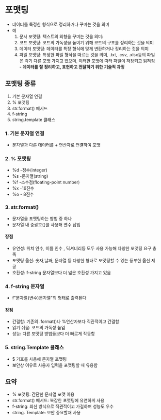 # 포맷팅
- 데이터를 특정한 형식으로 정리하거나 꾸미는 것을 의미
- 예
    1. 문서 포맷팅: 텍스트의 외형을 꾸미는 것을 의미: 
    2. 코드 포맷팅: 코드의 가독성을 높이기 위해 코드의 구조를 정리하는 것을 의미
    3. 데이터 포맷팅: 데이터를 특정 형식에 맞게 변환하거나 정리하는 것을 의미
    4. 파일 포맷팅: 특정한 파일 형식을 따르는 것을 의미, .txt, .csv, .xlsx등의 파일은 각기 다른 포맷 가지고 있으며, 이러한 포맷에 따라 파일이 저장되고 읽혀짐
**- 데이터를 잘 정리하고, 표현하고 전달하기 위한 기술적 과정**


## 포맷팅 종류
1. 기본 문자열 연결
2. % 포맷팅
3. str.format() 메서드
4. f-string
5. string.template 클래스

### 1. 기본 문자열 연결
- 문자열과 다른 데이터를 + 연산자로 연결하여 포맷

### 2. % 포맷팅
- %d -정수(integer)
- %s -문자열(string)
- %f -소수점(floating-point number)
- %x -16진수
- %o - 8진수


### 3. str.format()
- 문자열을 포맷팅하는 방법 중 하나
- 문자열 내 중괄호{}를 사용해 변수 삽입


#### 장점
-  유연성: 위치 인수, 이름 인수 , 딕셔너리등 모두 사용 가능해 다양한 포맷팅 요구 충족
- 포맷팅 옵션: 숫자,날짜, 문자열 등 다양한 형태로 포맷팅할 수 있는 풍부한 옵션 제공
- 호환성: f-string 문자열보다 더 넓은 호환성 가지고 있음


### 4. f-string 문자열
* f"문자열{변수}문자열"의 형태로 출력된다

#### 장점
- 간결함: 기존의 .format()나 %연산자보다 직관적이고 간결함
- 읽기 쉬움: 코드의 가독성 높임
- 성능: 다른 포맷팅 방법들보다 더 빠르게 작동함


### 5. string.Template 클래스
- $ 기호를 사용해 문자열 포맷팅
- 보안상 이유로 사용자 입력을 포맷팅할 때 유용함

## 요약
* % 포맷팅: 간단한 문자열 포맷 이용
* str.format() 메서드: 복잡한 포맷팅에 유연하게 사용
* f-string: 최신 방식으로 직관적이고 가결하며 성능도 우수
* string. Template: 보안 중요할때 사용

